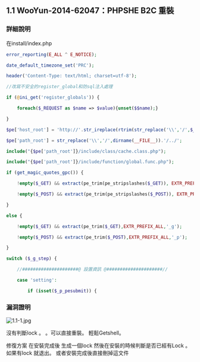 ## 1.1 WooYun-2014-62047：PHPSHE B2C 重裝


### 詳細說明
在install/index.php

```php
error_reporting(E_ALL ^ E_NOTICE);

date_default_timezone_set('PRC');

header('Content-Type: text/html; charset=utf-8');

//改寫不安全的register_global和防sql注入處理

if (@ini_get('register_globals')) {

    foreach($_REQUEST as $name => $value){unset($$name);}

}

$pe['host_root'] = 'http://'.str_ireplace(rtrim(str_replace('\\','/',$_SERVER['DOCUMENT_ROOT']), '/'), $_SERVER['HTTP_HOST'], str_replace('\\', '/', dirname(__FILE__))).'/../';

$pe['path_root'] = str_replace('\\','/',dirname(__FILE__)).'/../';

include("{$pe['path_root']}/include/class/cache.class.php");

include("{$pe['path_root']}/include/function/global.func.php");

if (get_magic_quotes_gpc()) {

    !empty($_GET) && extract(pe_trim(pe_stripslashes($_GET)), EXTR_PREFIX_ALL, '_g');

    !empty($_POST) && extract(pe_trim(pe_stripslashes($_POST)), EXTR_PREFIX_ALL, '_p');

}

else {

    !empty($_GET) && extract(pe_trim($_GET),EXTR_PREFIX_ALL,'_g');

    !empty($_POST) && extract(pe_trim($_POST),EXTR_PREFIX_ALL,'_p');

}

switch ($_g_step) {

    //#####################@ 設置資訊 @#####################//

    case 'setting':

        if (isset($_p_pesubmit)) {
```

### 漏洞證明
![1.1-1.jpg](https://raw.githubusercontent.com/dyeat/PDF/master/%E8%AB%96PHP%E5%B8%B8%E8%A6%8B%E7%9A%84%E6%BC%8F%E6%B4%9E/images/1.1/1.1-1.jpg)

沒有判斷lock 。 。可以直接重裝。
輕鬆Getshell。

修復方案
在安裝完成後 生成一個lock
然後在安裝的時候判斷是否已經有Lock 。
如果有lock 就退出。
或者安裝完成後直接刪掉這文件

